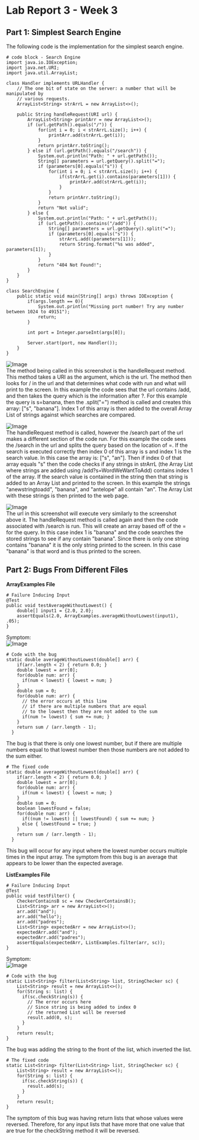 # Lab Report 3 - Week 3
## Part 1: Simplest Search Engine  
The following code is the implementation for the simplest search engine.  
```
# code block - Search Engine
import java.io.IOException;
import java.net.URI;
import java.util.ArrayList;

class Handler implements URLHandler {
    // The one bit of state on the server: a number that will be manipulated by
    // various requests.
    ArrayList<String> strArrL = new ArrayList<>();

    public String handleRequest(URI url) {
        ArrayList<String> printArr = new ArrayList<>();
        if (url.getPath().equals("/")) {
            for(int i = 0; i < strArrL.size(); i++) {
                printArr.add(strArrL.get(i));
            }
            return printArr.toString();
        } else if (url.getPath().equals("/search")) {
            System.out.println("Path: " + url.getPath());
            String[] parameters = url.getQuery().split("=");
            if (parameters[0].equals("s")) {
                for(int i = 0; i < strArrL.size(); i++) {
                    if(strArrL.get(i).contains(parameters[1])) {
                        printArr.add(strArrL.get(i));
                    }
                }
                return printArr.toString();
            }
            return "Not valid";
        } else {
            System.out.println("Path: " + url.getPath());
            if (url.getPath().contains("/add")) {
                String[] parameters = url.getQuery().split("=");
                if (parameters[0].equals("s")) {
                    strArrL.add((parameters[1]));
                    return String.format("%s was added", parameters[1]);
                }
            }
            return "404 Not Found!";
        }
    }
}

class SearchEngine {
    public static void main(String[] args) throws IOException {
        if(args.length == 0){
            System.out.println("Missing port number! Try any number between 1024 to 49151");
            return;
        }

        int port = Integer.parseInt(args[0]);

        Server.start(port, new Handler());
    }
}
```   
![Image](addBanana.png)  
The method being called in this screenshot is the handleRequest method. This method takes a URI as the argument, which is the url. The method then looks for / in the url and that determines what code with run and what will print to the screen. In this example the code sees that the url contains /add, and then takes the query which is the information after ?. For this example the query is s=banana, then the .split("=") method is called and creates this array: ["s", "banana"]. Index 1 of this array is then added to the overall Array List of strings against which searches are compared.  

![Image](searchAn.png)  
The handleRequest method is called, however the /search part of the url makes a different section of the code run. For this example the code sees the /search in the url and splits the query based on the location of =. If the search is executed correctly then index 0 of this array is s and index 1 is the search value. In this case the array is: ["s", "an"]. Then if index 0 of that array equals "s" then the code checks if any strings in strArrL (the Array List where strings are added using /add?s=WordWeWantToAdd) contains index 1 of the array. If the search value is contained in the string then that string is added to an Array List and printed to the screen. In this example the strings "anewstringtoadd", "banana", and "antelope" all contain "an". The Array List with these strings is then printed to the web page.  

![Image](searchBanana.png)  
The url in this screenshot will execute very similarly to the screenshot above it. The handleRequest method is called again and then the code associated with /search is run. This will create an array based off of the = for the query. In this case index 1 is "banana" and the code searches the stored strings to see if any contain "banana". Since there is only one string contains "banana" it is the only string printed to the screen. In this case "banana" is that word and is thus printed to the screen.  

## Part 2: Bugs From Different Files  
**ArrayExamples File**  
```
# Failure Inducing Input
@Test
public void testAverageWithoutLowest() {
    double[] input1 = {2.0, 2.0};
    assertEquals(2.0, ArrayExamples.averageWithoutLowest(input1), .05);
}
``` 
Symptom:  
![Image](Symptom1.PNG)  
```
# Code with the bug
static double averageWithoutLowest(double[] arr) {
    if(arr.length < 2) { return 0.0; }
    double lowest = arr[0];
    for(double num: arr) {
      if(num < lowest) { lowest = num; }
    }
    double sum = 0;
    for(double num: arr) {
      // the error occurs at this line
      // if there are multiple numbers that are equal
      // to the lowest then they are not added to the sum
      if(num != lowest) { sum += num; }
    }
    return sum / (arr.length - 1);
  }
```  
The bug is that there is only one lowest number, but if there are multiple numbers equal to that lowest number then those numbers are not added to the sum either.
```
# The fixed code
static double averageWithoutLowest(double[] arr) {
    if(arr.length < 2) { return 0.0; }
    double lowest = arr[0];
    for(double num: arr) {
      if(num < lowest) { lowest = num; }
    }
    double sum = 0;
    boolean lowestFound = false;
    for(double num: arr) {
      if((num != lowest) || lowestFound) { sum += num; }
      else { lowestFound = true; }
    }
    return sum / (arr.length - 1);
  }
```  
This bug will occur for any input where the lowest number occurs multiple times in the input array. The symptom from this bug is an average that appears to be lower than the expected average.  

**ListExamples File**  
```
# Failure Inducing Input
@Test
public void testFilter() {
    CheckerContainsB sc = new CheckerContainsB();
    List<String> arr = new ArrayList<>();
    arr.add("and");
    arr.add("hello");
    arr.add("padres");
    List<String> expectedArr = new ArrayList<>();
    expectedArr.add("and");
    expectedArr.add("padres");
    assertEquals(expectedArr, ListExamples.filter(arr, sc));
}
```  
Symptom:  
![Image](symptom2.PNG)  
```
# Code with the bug
static List<String> filter(List<String> list, StringChecker sc) {
    List<String> result = new ArrayList<>();
    for(String s: list) {
      if(sc.checkString(s)) {
        // The error occurs here
        // Since string is being added to index 0
        // the returned List will be reversed
        result.add(0, s);
      }
    }
    return result;
}
```  
The bug was adding the string to the front of the list, which inverted the list.  
```
# The fixed code
static List<String> filter(List<String> list, StringChecker sc) {
    List<String> result = new ArrayList<>();
    for(String s: list) {
      if(sc.checkString(s)) {
        result.add(s);
      }
    }
    return result;
}
```  
The symptom of this bug was having return lists that whose values were reversed. Therefore, for any input lists that have more that one value that are true for the checkString method it will be reversed.